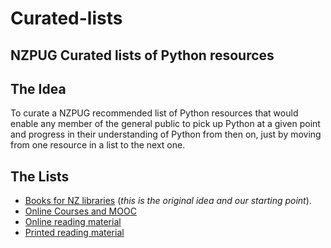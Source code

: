 # Curated-lists
## NZPUG Curated lists of Python resources 

## The Idea

To curate a NZPUG recommended list of Python resources that would enable any member of the general public to pick up Python at a given point and progress in their understanding of Python from then on, just by moving from one resource in a list to the next one.

## The Lists
* [Books for NZ libraries](Books-for-NZ-Libraries.md) (*this is	the original idea and our starting point*).
* [Online Courses and MOOC](Online-Courses-and-MOOC.md)
* [Online reading material](Online-reading-material.md)
* [Printed reading material](Printed-reading-material.md)
  
